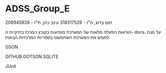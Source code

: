 # ADSS_Group_E

תום בדש, ת"ז - 318317526
עינב כהן, ת"ז - 206945826

הוראות הפעלה מלאות של המערכת מופיעות בקובץ המרכז בתיקיית ה- docs. 
על מנת לממש את המערכת השתמשנו בספריות המרכזיות הבאות:

GSON

GITHUB.GOTSON.SQLITE

JUnit
